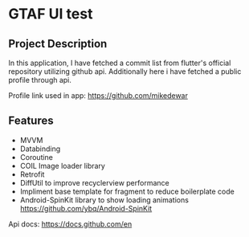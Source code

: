 # GTAF UI test

## Project Description
In this application, I have fetched a commit list from flutter's official repository utilizing github api. Additionally here i have fetched a public profile through api.

Profile link used in app: https://github.com/mikedewar

## Features
  - MVVM
  - Databinding
  - Coroutine
  - COIL Image loader library
  - Retrofit
  - DiffUtil to improve recyclerview performance
  - Impliment base template for fragment to reduce boilerplate code
  - Android-SpinKit library to show loading animations
https://github.com/ybq/Android-SpinKit

Api docs: https://docs.github.com/en
